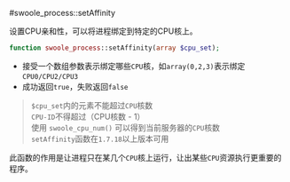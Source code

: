 #swoole_process::setAffinity

设置CPU亲和性，可以将进程绑定到特定的CPU核上。
```php
function swoole_process::setAffinity(array $cpu_set);
```

* 接受一个数组参数表示绑定哪些`CPU`核，如`array(0,2,3)`表示绑定`CPU0/CPU2/CPU3`
* 成功返回`true`，失败返回`false`

> `$cpu_set`内的元素不能超过`CPU`核数  
> `CPU-ID`不得超过（CPU核数 - 1）  
> 使用 `swoole_cpu_num()` 可以得到当前服务器的`CPU`核数   
> `setAffinity`函数在`1.7.18`以上版本可用   

此函数的作用是让进程只在某几个`CPU`核上运行，让出某些`CPU`资源执行更重要的程序。
